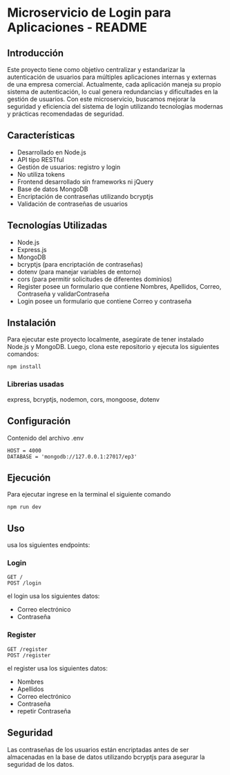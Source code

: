 
# Microservicio de Login para Aplicaciones - README

## Introducción

Este proyecto tiene como objetivo centralizar y estandarizar la autenticación de usuarios para múltiples aplicaciones internas y externas de una empresa comercial. Actualmente, cada aplicación maneja su propio sistema de autenticación, lo cual genera redundancias y dificultades en la gestión de usuarios. Con este microservicio, buscamos mejorar la seguridad y eficiencia del sistema de login utilizando tecnologías modernas y prácticas recomendadas de seguridad.

## Características

* Desarrollado en Node.js
* API tipo RESTful
* Gestión de usuarios: registro y login
* No utiliza tokens
* Frontend desarrollado sin frameworks ni jQuery
* Base de datos MongoDB
* Encriptación de contraseñas utilizando bcryptjs
* Validación de contraseñas de usuarios

## Tecnologías Utilizadas
* Node.js
* Express.js
* MongoDB
* bcryptjs (para encriptación de contraseñas)
* dotenv (para manejar variables de entorno)
* cors (para permitir solicitudes de diferentes dominios)
* Register posee un formulario que contiene Nombres, Apellidos, Correo,  Contraseña y validarContraseña
* Login posee un formulario que contiene Correo y contraseña 

## Instalación

Para ejecutar este proyecto localmente, asegúrate de tener instalado Node.js y MongoDB. Luego, clona este repositorio y ejecuta los siguientes comandos:

```
npm install
```

### Librerias usadas
 express, bcryptjs, nodemon, cors, mongoose, dotenv

## Configuración 

Contenido del archivo .env

```
HOST = 4000
DATABASE = 'mongodb://127.0.0.1:27017/ep3'
```

## Ejecución 

Para ejecutar ingrese en la terminal el siguiente comando

```
npm run dev
```
## Uso 

usa los siguientes endpoints:  

### Login
```
GET / 
POST /login
```

el login usa los siguientes datos:

* Correo electrónico
* Contraseña



### Register

```
GET /register
POST /register
```

el register usa los siguientes datos:

* Nombres
* Apellidos
* Correo electrónico
* Contraseña
* repetir Contraseña

## Seguridad
Las contraseñas de los usuarios están encriptadas antes de ser almacenadas en la base de datos utilizando bcryptjs para asegurar la seguridad de los datos.
